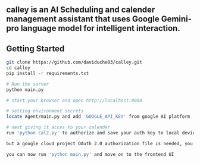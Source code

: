 
## calley is an AI Scheduling and calender management assistant that uses Google Gemini-pro language model for intelligent interaction. 

## Getting Started

```bash
git clone https://github.com/daviduche03/calley.git
cd calley
pip install -r requirements.txt

# Run the server
python main.py

# start your browser and open http://localhost:8000

# setting environment secrets
locate Agent/main.py and add 'GOOGLE_API_KEY' from google AI platform 

# next giving it acces to your calender
run 'python cal2.py' to authorize and save your auth key to local device

but a google cloud project OAuth 2.0 authorization file is needed, you can get it from google cloud console for desktop client. download file, rename to 'credentials.json' and move to calley folder

you can now run 'python main.py' and move on to the frontend UI
```